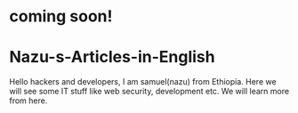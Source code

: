 # coming soon!
# Nazu-s-Articles-in-English
Hello hackers and developers, I am samuel(nazu) from Ethiopia. Here we will see some IT stuff like web security, development etc. We will learn more from here.
